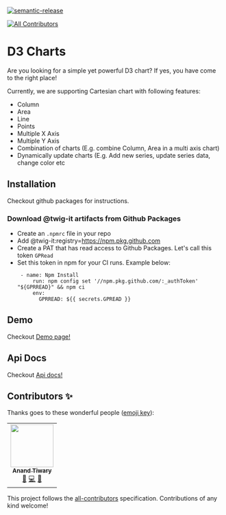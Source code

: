 [![semantic-release](https://img.shields.io/badge/%20%20%F0%9F%93%A6%F0%9F%9A%80-semantic--release-e10079.svg)](https://github.com/semantic-release/semantic-release)
<!-- ALL-CONTRIBUTORS-BADGE:START - Do not remove or modify this section -->
[![All Contributors](https://img.shields.io/badge/all_contributors-1-orange.svg?style=flat-square)](#contributors-)
<!-- ALL-CONTRIBUTORS-BADGE:END -->

# D3 Charts

Are you looking for a simple yet powerful D3 chart? If yes, you have come to the right place!

Currently, we are supporting Cartesian chart with following features:

- Column
- Area
- Line
- Points
- Multiple X Axis
- Multiple Y Axis
- Combination of charts (E.g. combine Column, Area in a multi axis chart)
- Dynamically update charts (E.g. Add new series, update series data, change color etc


## Installation

Checkout github packages for instructions.

### Download @twig-it artifacts from Github Packages
- Create an `.npmrc` file in your repo
- Add @twig-it:registry=https://npm.pkg.github.com
- Create a PAT that has read access to Github Packages. Let's call this token `GPRead`
- Set this token in npm for your CI runs. Example below:
   ```
    - name: Npm Install
        run: npm config set '//npm.pkg.github.com/:_authToken' "${GPRREAD}" && npm ci
        env:
          GPRREAD: ${{ secrets.GPREAD }}

   ```

## Demo

Checkout [Demo page!](https://twig-it.github.io/d3-charts/)

## Api Docs

Checkout [Api docs!](https://twig-it.github.io/d3-charts/types/index.html)

## Contributors ✨

Thanks goes to these wonderful people ([emoji key](https://allcontributors.org/docs/en/emoji-key)):

<!-- ALL-CONTRIBUTORS-LIST:START - Do not remove or modify this section -->
<!-- prettier-ignore-start -->
<!-- markdownlint-disable -->
<table>
  <tr>
    <td align="center"><a href="https://www.linkedin.com/in/tiwarya/"><img src="https://avatars.githubusercontent.com/u/52081890?v=4?s=100" width="100px;" alt=""/><br /><sub><b>Anand Tiwary</b></sub></a><br /><a href="#ideas-anandtiwary" title="Ideas, Planning, & Feedback">🤔</a> <a href="https://github.com/twig-it/d3-charts/commits?author=anandtiwary" title="Code">💻</a> <a href="#tool-anandtiwary" title="Tools">🔧</a></td>
  </tr>
</table>

<!-- markdownlint-restore -->
<!-- prettier-ignore-end -->

<!-- ALL-CONTRIBUTORS-LIST:END -->

This project follows the [all-contributors](https://github.com/all-contributors/all-contributors) specification. Contributions of any kind welcome!
